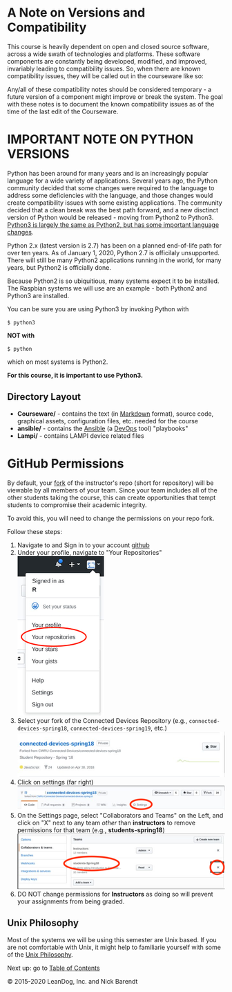 # A Note on Versions and Compatibility

This course is heavily dependent on open and closed source software, across a wide swath of technologies and platforms.  These software components are constantly being developed, modified, and improved, invariably leading to compatibility issues.  So, when there are known compatibility issues, they will be called out in the courseware like so:


Any/all of these compatibility notes should be considered temporary - a future version of a component might improve or break the system.  The goal with these notes is to document the known compatibility issues as of the time of the last edit of the Courseware.

# **IMPORTANT NOTE ON PYTHON VERSIONS**
Python has been around for many years and is an increasingly popular language for a wide variety of applications.  Several years ago, the Python community decided that some changes were required to the language to address some deficiencies with the language, and those changes would create compatibility issues with some existing applications.  The community decided that a clean break was the best path forward, and a new disctinct version of Python would be released - moving from Python2 to Python3.  [Python3 is largely the same as Python2, but has some important language changes](https://docs.python.org/3.0/whatsnew/3.0.html).  

Python 2.x (latest version is 2.7) has been on a planned end-of-life path for over ten years.  As of January 1, 2020, Python 2.7 is officilaly unsupported.  There will still be many Python2 applications running in the world, for many years, but Python2 is officially done.

Because Python2 is so ubiquitious, many systems expect it to be installed.  The Raspbian systems we will use are an example - both Python2 and Python3 are installed.

You can be sure you are using Python3 by invoking Python with

```
$ python3
```

**NOT with**

```
$ python
```

which on most systems is Python2.

**For this course, it is important to use Python3.**


## Directory Layout
* **Courseware/** - contains the text (in [Markdown](https://daringfireball.net/projects/markdown/) format), source code, graphical assets, configuration files, etc. needed for the course
* **ansible/** - contains the [Ansible](https://www.ansible.com/) (a [DevOps](https://en.wikipedia.org/wiki/DevOps) tool) "playbooks"
* **Lampi/** - contains LAMPI device related files

# GitHub Permissions

By default, your [fork](https://help.github.com/articles/fork-a-repo/) of the instructor's repo (short for repository) will be viewable by all members of your team.  Since your team includes all of the other students taking the course, this can create opportunities that tempt students to compromise their academic integrity.

To avoid this, you will need to change the permissions on your repo fork.

Follow these steps:

1. Navigate to and Sign in to your account
[github](https://github.com/) 
1. Under your profile, navigate to "Your Repositories"
![profile](Images/settings.png)
1. Select your fork of the Connected Devices Repository  (e.g., `connected-devices-spring18`, `connected-devices-spring19`, etc.)
![your fork](Images/repo.png)
1. Click on settings (far right)
![Settings](Images/repo_settings.png)
1. On the Settings page, select "Collaborators and Teams" on the Left, and click on "X" next to any team _other_ than **instructors** to remove permissions for that team (e.g., **students-spring18**)
![click on the "X"](Images/repo_permissions.png)
1. DO NOT change permissions for **Instructors** as doing so will prevent your assignments from being graded.

## Unix Philosophy

Most of the systems we will be using this semester are Unix based.  If you are not comfortable with Unix, it might help to familiarie yourself with some of the [Unix Philosophy](https://homepage.cs.uri.edu/~thenry/resources/unix_art/ch01s06.html).


Next up: go to [Table of Contents](../../README.md)

&copy; 2015-2020 LeanDog, Inc. and Nick Barendt
